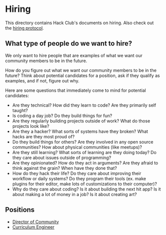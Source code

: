 # Hiring

This directory contains Hack Club's documents on hiring. Also check out the [hiring protocol](../hiring_protocol.md).

## What type of people do we want to hire?

We only want to hire people that are examples of what we want our community members to be in the future.

How do you figure out what we want our community members to be in the future? Think about potential candidates for a position, ask if they qualify as examples, and if not, figure out why.

Here are some questions that immediately come to mind for potential candidates:

- Are they technical? How did they learn to code? Are they primarily self taught?
- Is coding a day job? Do they build things for fun?
- Are they regularly building projects outside of work? What do those projects look like?
- Are they a hacker? What sorts of systems have they broken? What hacks are they most proud of?
- Do they build things for others? Are they involved in any open source communities? How about physical communities (like meetups)?
- Are they still learning? What sorts of learning are they doing today? Do they care about issues outside of programming?
- Are they opinionated? How do they act in arguments? Are they afraid to think against the grain? When have they done that?
- How do they hack their life? Do they care about improving their workflow or daily systems? Do they program their tools (ex. make plugins for their editor, make lots of customizations to their computer)?
- Why do they care about coding? Is it about building the next hit app? Is it about making a lot of money in a job? Is it about creating art?

## Positions

- [Director of Community](community.md)
- [Curriculum Engineer](curriculum_engineer.md)
